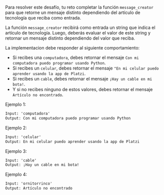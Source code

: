 Para resolver este desafío, tu reto completar la función `message_creator` para que retorne un mensaje distinto dependiendo del artículo de tecnología que reciba como entrada.

La función `message_creator` recibirá como entrada un string que indica el artículo de tecnología. Luego, deberás evaluar el valor de este string y retornar un mensaje distinto dependiendo del valor que reciba.

La implementacion debe responder al siguiente comportamiento:

- Si recibes una `computadora`, debes retornar el mensaje `Con mi computadora puedo programar usando Python`.
- Si recibes un `celular`, debes retornar el mensaje `"En mi celular puedo aprender usando la app de Platzi`.
- Si recibes un `cable`, debes retornar el mensaje `¡Hay un cable en mi bota!`.
- Y si no recibes ninguno de estos valores, debes retornar el mensaje `Artículo no encontrado`.

Ejemplo 1: 

```txt
Input: 'computadora'
Output: Con mi computadora puedo programar usando Python
```

Ejemplo 2: 

```txt
Input: 'celular'
Output: En mi celular puedo aprender usando la app de Platzi
```

Ejemplo 3: 

```txt
Input: 'cable'
Output: ¡Hay un cable en mi bota!
```

Ejemplo 4: 

```txt
Input: 'ornitorrinco'
Output: Artículo no encontrado
```